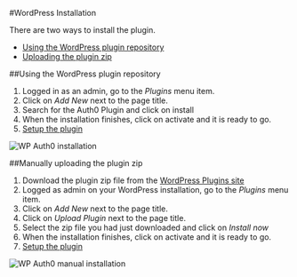 #WordPress Installation

There are two ways to install the plugin.

- [Using the WordPress plugin repository](#1)
- [Uploading the plugin zip](#2)

##Using the WordPress plugin repository

1. Logged in as an admin, go to the *Plugins* menu item.
2. Click on *Add New* next to the page title.
3. Search for the Auth0 Plugin and click on install
4. When the installation finishes, click on activate and it is ready to go.
5. [Setup the plugin](http://@@env.BASE_URL@@/cms/wordpress/configuration)

<img src="https://cdn.auth0.com/docs/cms/wordpress/wp-auth0-install.gif" alt="WP Auth0 installation">

##Manually uploading the plugin zip

1. Download the plugin zip file from the [WordPress Plugins site](https://wordpress.org/plugins/auth0/)
2. Logged as admin on your WordPress installation, go to the *Plugins* menu item.
3. Click on *Add New* next to the page title.
4. Click on *Upload Plugin* next to the page title.
5. Select the zip file you had just downloaded and click on *Install now*
6. When the installation finishes, click on activate and it is ready to go.
7. [Setup the plugin](http://@@env.BASE_URL@@/cms/wordpress/configuration)

<img src="https://cdn.auth0.com/docs/cms/wordpress/wp-auth0-install-manual.gif" alt="WP Auth0 manual installation">
